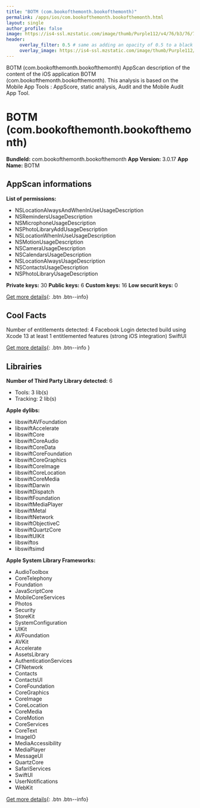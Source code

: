 ```yaml
---
title: "BOTM (com.bookofthemonth.bookofthemonth)"
permalink: /apps/ios/com.bookofthemonth.bookofthemonth.html
layout: single
author_profile: false
image: https://is4-ssl.mzstatic.com/image/thumb/Purple112/v4/76/b3/76/76b376c2-a498-9a34-4a07-4619c95a0989/AppIcon-0-0-1x_U007emarketing-0-0-0-5-0-0-sRGB-0-0-0-GLES2_U002c0-512MB-85-220-0-0.png/512x512bb.jpg
header: 
     overlay_filter: 0.5 # same as adding an opacity of 0.5 to a black background
     overlay_image: https://is4-ssl.mzstatic.com/image/thumb/Purple112/v4/76/b3/76/76b376c2-a498-9a34-4a07-4619c95a0989/AppIcon-0-0-1x_U007emarketing-0-0-0-5-0-0-sRGB-0-0-0-GLES2_U002c0-512MB-85-220-0-0.png/512x512bb.jpg
---
```

BOTM (com.bookofthemonth.bookofthemonth) AppScan description of the content of the iOS application BOTM (com.bookofthemonth.bookofthemonth). This analysis is based on the Mobile App Tools : AppScore, static analysis, Audit and the Mobile Audit App Tool.

# BOTM (com.bookofthemonth.bookofthemonth)

**BundleId:** com.bookofthemonth.bookofthemonth
**App Version:** 3.0.17
**App Name:** BOTM


## AppScan informations 

**List of permissions:** 
- NSLocationAlwaysAndWhenInUseUsageDescription
- NSRemindersUsageDescription
- NSMicrophoneUsageDescription
- NSPhotoLibraryAddUsageDescription
- NSLocationWhenInUseUsageDescription
- NSMotionUsageDescription
- NSCameraUsageDescription
- NSCalendarsUsageDescription
- NSLocationAlwaysUsageDescription
- NSContactsUsageDescription
- NSPhotoLibraryUsageDescription
  
  
**Private keys:** 30
**Public keys:** 6
**Custom keys:** 16
**Low securit keys:** 0
  
[Get more details](/pricing.html){: .btn .btn--info}

## Cool Facts

Number of entitlements detected: 4
Facebook Login detected
build using Xcode 13
at least 1 entitlemented features (strong iOS integration)
SwiftUI
  
[Get more details](/pricing.html){: .btn .btn--info }

## Librairies 
**Number of Third Party Library detected:** 6
- Tools: 3 lib(s)
- Tracking: 2 lib(s)


**Apple dylibs:**
- libswiftAVFoundation
- libswiftAccelerate
- libswiftCore
- libswiftCoreAudio
- libswiftCoreData
- libswiftCoreFoundation
- libswiftCoreGraphics
- libswiftCoreImage
- libswiftCoreLocation
- libswiftCoreMedia
- libswiftDarwin
- libswiftDispatch
- libswiftFoundation
- libswiftMediaPlayer
- libswiftMetal
- libswiftNetwork
- libswiftObjectiveC
- libswiftQuartzCore
- libswiftUIKit
- libswiftos
- libswiftsimd


**Apple System Library Frameworks:**
- AudioToolbox
- CoreTelephony
- Foundation
- JavaScriptCore
- MobileCoreServices
- Photos
- Security
- StoreKit
- SystemConfiguration
- UIKit
- AVFoundation
- AVKit
- Accelerate
- AssetsLibrary
- AuthenticationServices
- CFNetwork
- Contacts
- ContactsUI
- CoreFoundation
- CoreGraphics
- CoreImage
- CoreLocation
- CoreMedia
- CoreMotion
- CoreServices
- CoreText
- ImageIO
- MediaAccessibility
- MediaPlayer
- MessageUI
- QuartzCore
- SafariServices
- SwiftUI
- UserNotifications
- WebKit


  
[Get more details](/pricing.html){: .btn .btn--info}

